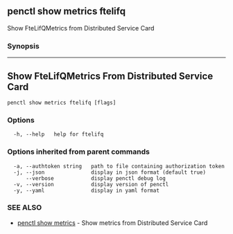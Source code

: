 ## penctl show metrics ftelifq

Show FteLifQMetrics from Distributed Service Card

### Synopsis



---------------------------------
 Show FteLifQMetrics From Distributed Service Card 
---------------------------------


```
penctl show metrics ftelifq [flags]
```

### Options

```
  -h, --help   help for ftelifq
```

### Options inherited from parent commands

```
  -a, --authtoken string   path to file containing authorization token
  -j, --json               display in json format (default true)
      --verbose            display penctl debug log
  -v, --version            display version of penctl
  -y, --yaml               display in yaml format
```

### SEE ALSO
* [penctl show metrics](penctl_show_metrics.md)	 - Show metrics from Distributed Service Card

